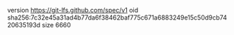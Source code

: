 version https://git-lfs.github.com/spec/v1
oid sha256:7c32e45a31ad4b77da6f38462baf775c671a6883249e15c50d9cb7420635193d
size 6660
